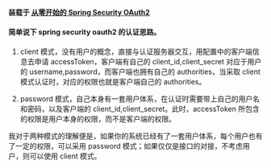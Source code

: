 #### 装载于 [从零开始的 Spring Security OAuth2](https://www.cnkirito.moe/Spring-Security-OAuth2-1/)

#### 简单说下 spring security oauth2 的认证思路。
1. client 模式，没有用户的概念，直接与认证服务器交互，用配置中的客户端信息去申请 accessToken，客户端有自己的 client_id,client_secret 对应于用户的 username,password，而客户端也拥有自己的 authorities，当采取 client 模式认证时，对应的权限也就是客户端自己的 authorities。

2. password 模式，自己本身有一套用户体系，在认证时需要带上自己的用户名和密码，以及客户端的 client_id,client_secret。此时，accessToken 所包含的权限是用户本身的权限，而不是客户端的权限。

我对于两种模式的理解便是，如果你的系统已经有了一套用户体系，每个用户也有了一定的权限，可以采用 password 模式；如果仅仅是接口的对接，不考虑用户，则可以使用 client 模式。
